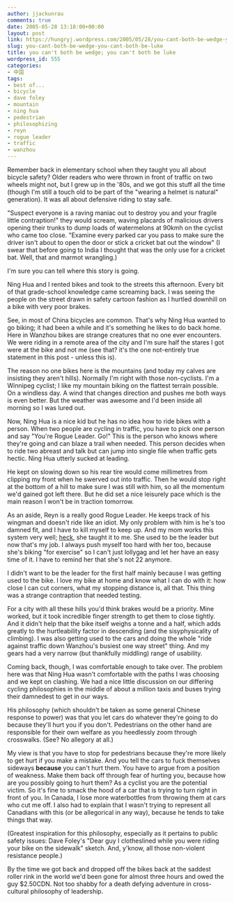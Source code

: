 ```yaml
---
author: jjackunrau
comments: true
date: 2005-05-28 13:18:00+00:00
layout: post
link: https://hungryj.wordpress.com/2005/05/28/you-cant-both-be-wedge-you-cant-both-be-luke/
slug: you-cant-both-be-wedge-you-cant-both-be-luke
title: you can't both be wedge; you can't both be luke
wordpress_id: 555
categories:
- 中国
tags:
- best of...
- bicycle
- dave foley
- mountain
- ning hua
- pedestrian
- philosophizing
- reyn
- rogue leader
- traffic
- wanzhou
---
```


Remember back in elementary school when they taught you all about bicycle safety?  Older readers who were thrown in front of traffic on two wheels might not, but I grew up in the '80s, and we got this stuff all the time (though I'm still a touch old to be part of the "wearing a helmet is natural" generation).  It was all about defensive riding to stay safe.

"Suspect everyone is a raving maniac out to destroy you and your fragile little contraption!" they would scream, waving placards of malicious drivers opening their trunks to dump loads of watermelons at 90kmh on the cyclist who came too close.  "Examine every parked car you pass to make sure the driver isn't about to open the door or stick a cricket bat out the window" (I swear that before going to India I thought that was the only use for a cricket bat.  Well, that and marmot wrangling.)

I'm sure you can tell where this story is going.

Ning Hua and I rented bikes and took to the streets this afternoon.  Every bit of that grade-school knowledge came screaming back.  I was seeing the people on the street drawn in safety cartoon fashion as I hurtled downhill on a bike with very poor brakes.

See, in most of China bicycles are common.  That's why Ning Hua wanted to go biking; it had been a while and it's something he likes to do back home.  Here in Wanzhou bikes are strange creatures that no one ever encounters.  We were riding in a remote area of the city and I'm sure half the stares I got were at the bike and not me (see that? it's the one not-entirely true statement in this post - unless this is).

The reason no one bikes here is the mountains (and today my calves are insisting they aren't hills).  Normally I'm right with those non-cyclists.  I'm a Winnipeg cyclist; I like my mountain biking on the flattest terrain possible.  On a windless day.  A wind that changes direction and pushes me both ways is even better.  But the weather was awesome and I'd been inside all morning so I was lured out.

Now, Ning Hua is a nice kid but he has no idea how to ride bikes with a person.  When two people are cycling in traffic, you have to pick one person and say "You're Rogue Leader.  Go!"  This is the person who knows where they're going and can blaze a trail when needed.  This person decides when to ride two abreast and talk but can jump into single file when traffic gets hectic.  Ning Hua utterly sucked at leading.

He kept on slowing down so his rear tire would come millimetres from clipping my front when he swerved out into traffic.  Then he would stop right at the bottom of a hill to make sure I was still with him, so all the momentum we'd gained got left there.  But he did set a nice leisurely pace which is the main reason I won't be in traction tomorrow.

As an aside, Reyn is a really good Rogue Leader.  He keeps track of his wingman and doesn't ride like an idiot.  My only problem with him is he's too damned fit, and I have to kill myself to keep up.  And my mom works this system very well; [heck](http://www.checkerboardnightmare.com/d/20050525.html), she taught it to me.  She used to be the leader but now that's my job.  I always push myself too hard with her too, because she's biking "for exercise" so I can't just lollygag and let her have an easy time of it.  I have to remind her that she's not 22 anymore.

I didn't want to be the leader for the first half mainly because I was getting used to the bike.  I love my bike at home and know what I can do with it: how close I can cut corners, what my stopping distance is, all that.  This thing was a strange contraption that needed testing.

For a city with all these hills you'd think brakes would be a priority.  Mine worked, but it took incredible finger strength to get them to close tightly.  And it didn't help that the bike itself weighs a tonne and a half, which adds greatly to the hurtleability factor in descending (and the sisyphysicality of climbing).  I was also getting used to the cars and doing the whole "ride against traffic down Wanzhou's busiest one way street" thing.  And my gears had a very narrow (but thankfully middling) range of usability.

Coming back, though, I was comfortable enough to take over.  The problem here was that Ning Hua wasn't comfortable with the paths I was choosing and we kept on clashing.  We had a nice little discussion on our differing cycling philosophies in the middle of about a million taxis and buses trying their damnedest to get in our ways.

His philosophy (which shouldn't be taken as some general Chinese response to power) was that you let cars do whatever they're going to do because they'll hurt you if you don't.  Pedestrians on the other hand are responsible for their own welfare as you heedlessly zoom through crosswalks.  (See?  No allegory at all.)

My view is that you have to stop for pedestrians because they're more likely to get hurt if you make a mistake.  And you tell the cars to fuck themselves sideways **because** you can't hurt them.  You have to argue from a position of weakness.  Make them back off through fear of hurting you, because how are you possibly going to hurt them?  As a cyclist you are the potential victim.  So it's fine to smack the hood of a car that is trying to turn right in front of you.  In Canada, I lose more waterbottles from throwing them at cars who cut me off.  I also had to explain that I wasn't trying to represent all Canadians with this (or be allegorical in any way), because he tends to take things that way.

(Greatest inspiration for this philosophy, especially as it pertains to public safety issues: Dave Foley's "Dear guy I clotheslined while you were riding your bike on the sidewalk" sketch.  And, y'know, all those non-violent resistance people.)

By the time we got back and dropped off the bikes back at the saddest roller rink in the world we'd been gone for almost three hours and owed the guy $2.50CDN.  Not too shabby for a death defying adventure in cross-cultural philosophy of leadership.

